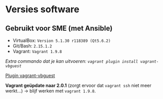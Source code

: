 # Versies software

## Gebruikt voor SME (met Ansible)
- VirtualBox: `Version 5.1.30 r118389 (Qt5.6.2)`
- Git/Bash: `2.15.1.2`
- Vagrant: `Vagrant 1.9.8`

*Extra commando dat je kan uitvoeren: `vagrant plugin install vagrant-vbguest`*

[Plugin vagrant-vbguest](https://kvz.io/blog/2013/01/16/vagrant-tip-keep-virtualbox-guest-additions-in-sync/)

**Vagrant geüpdate naar 2.0.1** (zorgt ervoor dat `vagrant ssh` niet meer werkt...) -> blijf werken met `vagrant 1.9.8`.